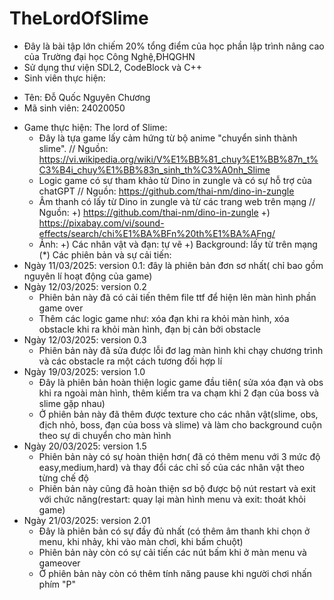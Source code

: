 # TheLordOfSlime
- Đây là bài tập lớn chiếm 20% tổng điểm của học phần lập trình nâng cao của Trường đại học Công Nghệ,ĐHQGHN
- Sử dụng thư viện SDL2, CodeBlock và C++
- Sinh viên thực hiện:
+ Tên: Đỗ Quốc Nguyên Chương
+ Mã sinh viên: 24020050
- Game thực hiện: The lord of Slime:
  + Đây là tựa game lấy cảm hứng từ bộ anime "chuyển sinh thành slime". 
   // Nguồn: https://vi.wikipedia.org/wiki/V%E1%BB%81_chuy%E1%BB%87n_t%C3%B4i_chuy%E1%BB%83n_sinh_th%C3%A0nh_Slime
  + Logic game có sự tham khảo từ Dino in zungle và có sự hỗ trợ của chatGPT
   // Nguồn: https://github.com/thai-nm/dino-in-zungle
  + Âm thanh có lấy từ Dino in zungle và từ các trang web trên mạng
   // Nguồn: +) https://github.com/thai-nm/dino-in-zungle
             +) https://pixabay.com/vi/sound-effects/search/chi%E1%BA%BFn%20th%E1%BA%AFng/
  + Ảnh: +) Các nhân vật và đạn: tự vẽ
         +) Background: lấy từ trên mạng
(*) Các phiên bản và sự cải tiến:
- Ngày 11/03/2025: version 0.1: đây là phiên bản đơn sơ nhất( chỉ bao gồm nguyên lí hoạt động của game)
- Ngày 12/03/2025: version 0.2
  + Phiên bản này đã có cải tiến thêm file ttf để hiện lên màn hình phần game over
  + Thêm các logic game như: xóa đạn khi ra khỏi màn hình, xóa obstacle khi ra khỏi màn hình, đạn bị cản bởi obstacle
- Ngày 12/03/2025: version 0.3
  + Phiên bản này đã sửa được lỗi đơ lag màn hình khi chạy chương trình và các obstacle ra một cách tương đối hợp lí
- Ngày 19/03/2025: version 1.0
  + Đây là phiên bản hoàn thiện logic game đầu tiên( sửa xóa đạn và obs khi ra ngoài màn hình, thêm kiểm tra va chạm khi 2 đạn của boss và slime gặp nhau)
  + Ở phiên bản này đã thêm được texture cho các nhân vật(slime, obs, địch nhỏ, boss, đạn của boss và slime) và làm cho background cuộn theo sự di chuyển cho màn hình
- Ngày 20/03/2025: version 1.5
  + Phiên bản này có sự hoàn thiện hơn( đã có thêm menu với 3 mức độ easy,medium,hard) và thay đổi các chỉ số của các nhân vật theo từng chế độ
  + Phiên bản này cũng đã hoàn thiện sơ bộ được bộ nút restart và exit với chức năng(restart: quay lại màn hình menu và exit: thoát khỏi game)
- Ngày 21/03/2025: version 2.01
  + Đây là phiên bản có sự đầy đủ nhất (có thêm âm thanh khi chọn ở menu, khi nhảy, khi vào màn chơi, khi bấm chuột)
  + Phiên bản này còn có sự cải tiến các nút bấm khi ở màn menu và gameover
  + Ở phiên bản này còn có thêm tính năng pause khi người chơi nhấn phím "P"
